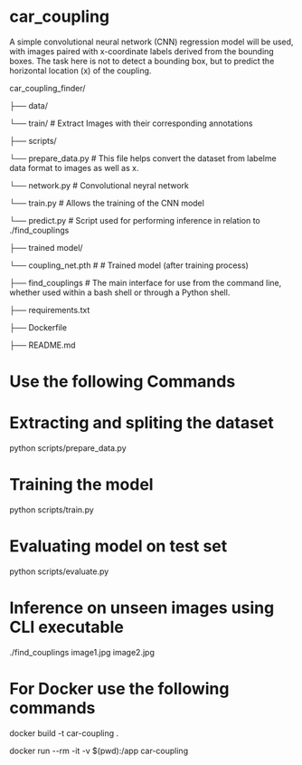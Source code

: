# car_coupling

A simple convolutional neural network (CNN) regression model will be used, with images paired with x-coordinate labels derived from the bounding boxes. The task here is not to detect a bounding box, but to predict the horizontal location (x) of the coupling.

car_coupling_finder/

├── data/

└── train/                   # Extract Images with their corresponding annotations

├── scripts/

└── prepare_data.py         # This file helps convert the dataset from labelme data format to images as well as x.

└── network.py # Convolutional neyral network 

└── train.py                # Allows the training of the CNN model

└── predict.py              # Script used for performing inference in relation to ./find_couplings

├── trained model/

└── coupling_net.pth        # # Trained model (after training process)

├── find_couplings              # The main interface for use from the command line, whether used within a bash shell or through a Python shell.

├── requirements.txt

├── Dockerfile

├── README.md

# Use the following Commands
# Extracting and spliting the dataset
python scripts/prepare_data.py

# Training the model
python scripts/train.py

# Evaluating model on test set
python scripts/evaluate.py

# Inference on unseen images using CLI executable
./find_couplings image1.jpg image2.jpg

# For Docker use the following commands
docker build -t car-coupling .

docker run --rm -it -v $(pwd):/app car-coupling

